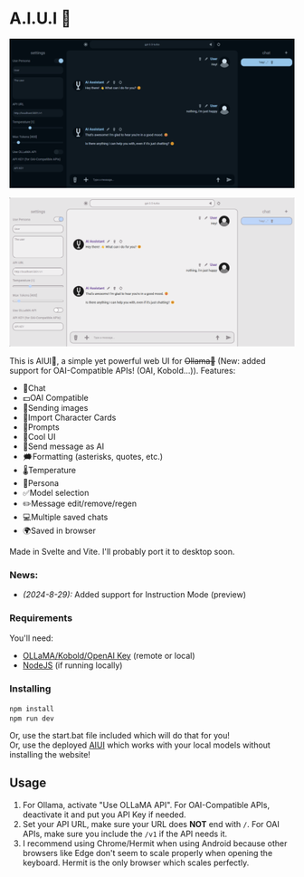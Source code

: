 # A.I.U.I 🤘

![AIUI OLLaMA Web UI Dark Theme](dark.png)

![AIUI OLLaMA Web UI Light Theme](light.png)

This is AIUI🚀, a simple yet powerful web UI for ~~Ollama🦙~~ (New: added support for OAI-Compatible APIs! (OAI, Kobold...)).
Features:
- 💬Chat 
- 💵OAI Compatible
- 🧷Sending images
- 🤪Import Character Cards
- 🚀Prompts
- 🥸Cool UI
- 🤖Send message as AI
- 🗯️Formatting (asterisks, quotes, etc.)
- 🌡️Temperature
- 🧑Persona
- ✅Model selection
- ✏️Message edit/remove/regen
- 💻Multiple saved chats
- 🌍Saved in browser

Made in Svelte and Vite. I'll probably port it to desktop soon.

### News:
- *(2024-8-29):* Added support for Instruction Mode (preview)

### Requirements
You'll need:
- [OLLaMA/Kobold/OpenAI Key](https://ollama.com/) (remote or local)
- [NodeJS](https://nodejs.org/) (if running locally)

### Installing
`npm install`  
`npm run dev`  

Or, use the start.bat file included which will do that for you!  
Or, use the deployed [AIUI](https://aiui-delta.vercel.app/) which works with your local models without installing the website!

## Usage
1. For Ollama, activate "Use OLLaMA API". For OAI-Compatible APIs, deactivate it and put you API Key if needed.
2. Set your API URL, make sure your URL does **NOT** end with `/`. For OAI APIs, make sure you include the `/v1` if the API needs it.
3. I recommend using Chrome/Hermit when using Android because other browsers like Edge don't seem to scale properly when opening the keyboard.  Hermit is the only browser which scales perfectly.
